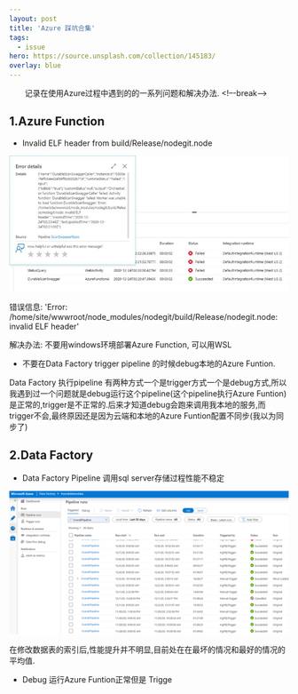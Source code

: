 ```yaml
---
layout: post
title: 'Azure 踩坑合集'
tags:
  - issue
hero: https://source.unsplash.com/collection/145183/
overlay: blue
---
```

&emsp;&emsp;记录在使用Azure过程中遇到的的一系列问题和解决办法.
<!–-break-–>
 
## 1.Azure Function

* Invalid ELF header from build/Release/nodegit.node

![avatar](/assets/img/2020/12-25/2020-12-25-01.jpg)

错误信息: 'Error: /home/site/wwwroot/node_modules/nodegit/build/Release/nodegit.node: invalid ELF header'

解决办法: 不要用windows环境部署Azure Function, 可以用WSL

* 不要在Data Factory trigger pipeline 的时候debug本地的Azure Funtion.

Data Factory 执行pipeline 有两种方式一个是trigger方式一个是debug方式,所以我遇到过一个问题就是debug运行这个pipeline(这个pipeline执行Azure Funtion)是正常的,trigger是不正常的.后来才知道debug会跑来调用我本地的服务,而trigger不会,最终原因还是因为云端和本地的Azure Funtion配置不同步(我以为同步了)

## 2.Data Factory

* Data Factory Pipeline 调用sql server存储过程性能不稳定

![avatar](/assets/img/2020/12-25/2020-12-25-02.png)

在修改数据表的索引后,性能提升并不明显,目前处在在最坏的情况和最好的情况的平均值. 

* Debug 运行Azure Funtion正常但是 Trigge
